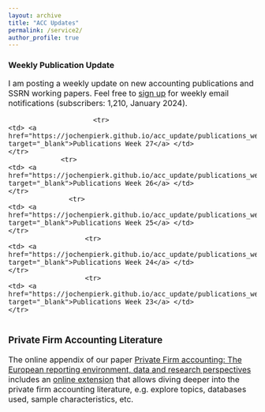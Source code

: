 ```yaml
---
layout: archive
title: "ACC Updates"
permalink: /service2/
author_profile: true
---
```

<!-- Global site tag (gtag.js) - Google Analytics -->
<script async src="https://www.googletagmanager.com/gtag/js?id=G-05633BF9HL"></script>
<script>
  window.dataLayer = window.dataLayer || [];
  function gtag(){dataLayer.push(arguments);}
  gtag('js', new Date());

   gtag('config', 'G-05633BF9HL', {'anonymize_ip': true});
</script> 
 


<h3> Weekly Publication Update </h3>
<font size="3"> 
I am posting a weekly update on new accounting publications and SSRN working papers. Feel free to <a href="https://jochenpierk.github.io/acc_update/subscribe.html" target="_blank">sign up</a> for weekly email notifications (subscribers: 1,210, January 2024). 

<p> </p>


 <table style="width:100%">   

                         <tr> 
    <td> <a href="https://jochenpierk.github.io/acc_update/publications_week27.html" target="_blank">Publications Week 27</a> </td>  
    </tr> 
                 <tr> 
    <td> <a href="https://jochenpierk.github.io/acc_update/publications_week26.html" target="_blank">Publications Week 26</a> </td>  
    </tr> 
                   <tr> 
    <td> <a href="https://jochenpierk.github.io/acc_update/publications_week25.html" target="_blank">Publications Week 25</a> </td>  
    </tr> 
                       <tr> 
    <td> <a href="https://jochenpierk.github.io/acc_update/publications_week24.html" target="_blank">Publications Week 24</a> </td>  
    </tr> 
                       <tr> 
    <td> <a href="https://jochenpierk.github.io/acc_update/publications_week23.html" target="_blank">Publications Week 23</a> </td>  
    </tr> 

  

   





 </table>




 <p> </p>

  
  
   <h3> Private Firm Accounting Literature </h3>
<font size="3">
 The online appendix of our paper <a href="https://www.tandfonline.com/doi/full/10.1080/00014788.2021.1982670" target="_blank">Private Firm accounting: The European reporting environment, data and research perspectives</a> includes an <a href="https://trr266.wiwi.hu-berlin.de/shiny/pfirmacclit/" target="_blank">online extension</a> that allows diving deeper into the private firm accounting literature, e.g. explore topics, databases used, sample characteristics, etc. 
   
    
